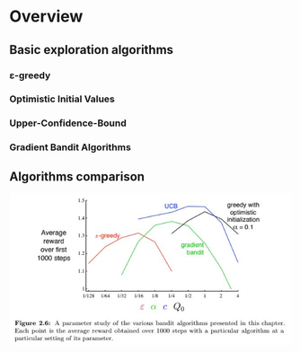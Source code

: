 # Overview
## Basic exploration algorithms
### ε-greedy
### Optimistic Initial Values
### Upper-Confidence-Bound
### Gradient Bandit Algorithms
## Algorithms comparison
![algorithms comparison](assets/figure-002_06.jpg)
